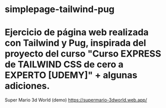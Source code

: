 # simplepage-tailwind-pug
# Ejercicio de página web realizada con Tailwind y Pug, inspirada del proyecto del curso "Curso EXPRESS de TAILWIND CSS de cero a EXPERTO [UDEMY]" + algunas adiciones.

Super Mario 3d World (demo)
https://supermario-3dworld.web.app/
